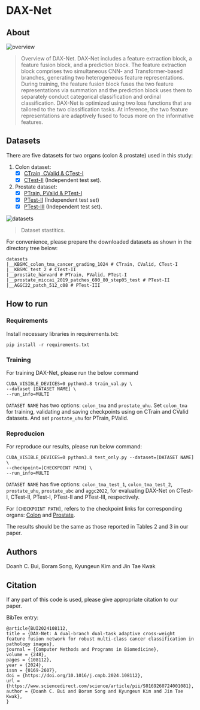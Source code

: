 # DAX-Net

## About
![overview](https://github.com/QuIIL/DAX-Net/assets/56221762/fc602bff-32df-49ac-b834-202bc01176ab)
> Overview of DAX-Net. DAX-Net includes a feature extraction block, a feature fusion block, and a prediction block. The feature extraction block comprises two simultaneous CNN- and Transformer-based branches, generating two heterogeneous feature representations. During training, the feature fusion block fuses the two feature representations via summation and the prediction block uses them to separately conduct categorical classification and ordinal classification. DAX-Net is optimized using two loss functions that are tailored to the two classification tasks. At inference, the two feature representations are adaptively fused to focus more on the informative features.

## Datasets
There are five datasets for two organs (colon & prostate) used in this study:

1. Colon dataset:
    - [x] [CTrain, CValid & CTest-I](https://drive.google.com/file/d/1KsLvqNdwAnw_WunVyOqi-TIF77BTsn8K/view?usp=sharing)
    - [x] [CTest-II](https://drive.google.com/file/d/1taYhjlHydhe6TMn4f5J5Lz9SJ-b0IQeS/view) (Independent test set).

2. Prostate dataset:
    - [x] [PTrain, PValid & PTest-I](https://dataverse.harvard.edu/dataset.xhtml?persistentId=doi:10.7910/DVN/OCYCMP)
    - [x] [PTest-II](https://gleason2019.grand-challenge.org/) (Independent test set)
    - [x] [PTest-III](https://aggc22.grand-challenge.org/) (Independent test set).

![datasets](https://github.com/QuIIL/DAX-Net/assets/56221762/f9843aec-9612-4696-82f0-ad1660e04f89)
> Dataset stastitics.

For convenience, please prepare the downloaded datasets as shown in the directory tree below:

```
datasets
|__KBSMC_colon_tma_cancer_grading_1024 # CTrain, CValid, CTest-I
|__KBSMC_test_2 # CTest-II
|__prostate_harvard # PTrain, PValid, PTest-I
|__prostate_miccai_2019_patches_690_80_step05_test # PTest-II
|__AGGC22_patch_512_c08 # PTest-III
```

## How to run
### Requirements

Install necessary libraries in requirements.txt:

```
pip install -r requirements.txt
```

### Training
For training DAX-Net, please run the below command
```
CUDA_VISIBLE_DEVICES=0 python3.8 train_val.py \
--dataset [DATASET NAME] \
--run_info=MULTI
```

`DATASET NAME` has two options: `colon_tma` and `prostate_uhu`. Set `colon_tma` for training, validating and saving checkpoints using on CTrain and CValid datasets. And set `prostate_uhu` for PTrain, PValid.

### Reproducion

For reproduce our results, please run below command:

```
CUDA_VISIBLE_DEVICES=0 python3.8 test_only.py --dataset=[DATASET NAME] \
--checkpoint=[CHECKPOINT PATH] \
--run_info=MULTI
```

`DATASET NAME` has five options: `colon_tma_test_1`, `colon_tma_test_2`, `prostate_uhu`, `prostate_ubc` and `aggc2022`, for evaluating DAX-Net on CTest-I, CTest-II, PTest-I, PTest-II and PTest-III, respectively.

For `[CHECKPOINT PATH]`, refers to the checkpoint links for corresponding organs: [Colon](https://drive.google.com/file/d/1JQoAq-6JJN09t9_55TzMp8ri3_KMopJD/view?usp=sharing) and [Prostate](https://drive.google.com/file/d/1XjX5-kjUv_aYweV0UOf-H3DF7VK28lqD/view?usp=sharing).

The results should be the same as those reported in Tables 2 and 3 in our paper.

## Authors

Doanh C. Bui, Boram Song, Kyungeun Kim and Jin Tae Kwak

## Citation

If any part of this code is used, please give appropriate citation to our paper. <br />

BibTex entry: <br />
```
@article{BUI2024108112,
title = {DAX-Net: A dual-branch dual-task adaptive cross-weight feature fusion network for robust multi-class cancer classification in pathology images},
journal = {Computer Methods and Programs in Biomedicine},
volume = {248},
pages = {108112},
year = {2024},
issn = {0169-2607},
doi = {https://doi.org/10.1016/j.cmpb.2024.108112},
url = {https://www.sciencedirect.com/science/article/pii/S0169260724001081},
author = {Doanh C. Bui and Boram Song and Kyungeun Kim and Jin Tae Kwak},
}
```
